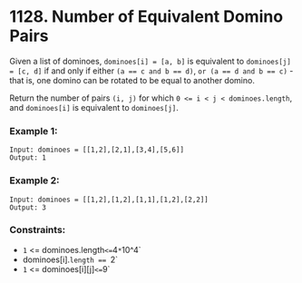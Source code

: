 # 1128. Number of Equivalent Domino Pairs

Given a list of dominoes, `dominoes[i] = [a, b]` is equivalent to `dominoes[j] = [c, d]` if and only if either `(a == c and b == d)`, `or (a == d and b == c)` - that is, one domino can be rotated to be equal to another domino.

Return the number of pairs `(i, j)` for which `0 <= i < j < dominoes.length`, and `dominoes[i]` is equivalent to `dominoes[j]`.

### Example 1:

```
Input: dominoes = [[1,2],[2,1],[3,4],[5,6]]
Output: 1
```

### Example 2:

```
Input: dominoes = [[1,2],[1,2],[1,1],[1,2],[2,2]]
Output: 3
```

### Constraints:

- `1` <= dominoes.length` <= `4` * `10^4`
- dominoes[i].`length == `2`
- `1` <= dominoes[i][j]` <= `9`
